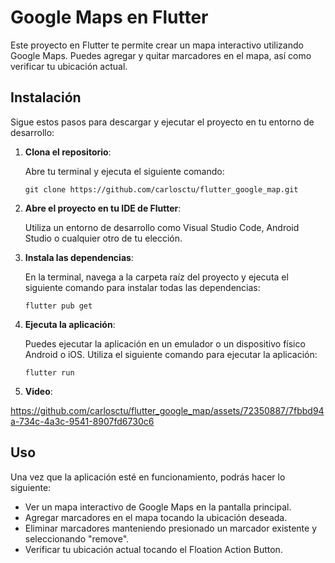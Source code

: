 # Google Maps en Flutter

Este proyecto en Flutter te permite crear un mapa interactivo utilizando Google Maps. Puedes agregar y quitar marcadores en el mapa, así como verificar tu ubicación actual.

## Instalación

Sigue estos pasos para descargar y ejecutar el proyecto en tu entorno de desarrollo:

1. **Clona el repositorio**:

   Abre tu terminal y ejecuta el siguiente comando:

   ```shell
   git clone https://github.com/carlosctu/flutter_google_map.git
   ```

2. **Abre el proyecto en tu IDE de Flutter**:

   Utiliza un entorno de desarrollo como Visual Studio Code, Android Studio o cualquier otro de tu elección.

3. **Instala las dependencias**:

   En la terminal, navega a la carpeta raíz del proyecto y ejecuta el siguiente comando para instalar todas las dependencias:

   ```shell
   flutter pub get
   ```

4. **Ejecuta la aplicación**:

   Puedes ejecutar la aplicación en un emulador o un dispositivo físico Android o iOS. Utiliza el siguiente comando para ejecutar la aplicación:

   ```shell
   flutter run
   ```
5. **Video**:

https://github.com/carlosctu/flutter_google_map/assets/72350887/7fbbd94a-734c-4a3c-9541-8907fd6730c6
   
## Uso

Una vez que la aplicación esté en funcionamiento, podrás hacer lo siguiente:

- Ver un mapa interactivo de Google Maps en la pantalla principal.
- Agregar marcadores en el mapa tocando la ubicación deseada.
- Eliminar marcadores manteniendo presionado un marcador existente y seleccionando "remove".
- Verificar tu ubicación actual tocando el Floation Action Button.
